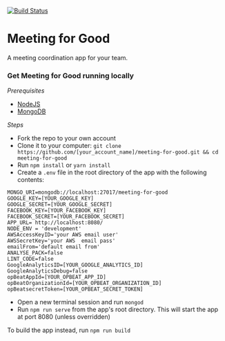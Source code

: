 [![Build Status](https://travis-ci.org/jrogatis/meeting-for-good.svg?branch=master)](https://travis-ci.org/jrogatis/meeting-for-good)
# Meeting for Good
A meeting coordination app for your team.

### Get Meeting for Good running locally

*Prerequisites*
- [NodeJS](https://nodejs.org)
- [MongoDB](https://www.mongodb.org)

*Steps*
- Fork the repo to your own account
- Clone it to your computer:
`git clone https://github.com/[your_account_name]/meeting-for-good.git && cd meeting-for-good`
- Run `npm install` or `yarn install`
- Create a `.env` file in the root directory of the app with the following contents:
```
MONGO_URI=mongodb://localhost:27017/meeting-for-good
GOOGLE_KEY=[YOUR_GOOGLE_KEY]
GOOGLE_SECRET=[YOUR_GOOGLE_SECRET]
FACEBOOK_KEY=[YOUR_FACEBOOK_KEY]
FACEBOOK_SECRET=[YOUR_FACEBOOK_SECRET]
APP_URL= http://localhost:8080/
NODE_ENV = 'development'
AWSAccessKeyID='your AWS email user'
AWSSecretKey='your AWS  email pass'
emailFrom='default email from'
ANALYSE_PACK=false
LINT_CODE=false
GoogleAnalyticsID=[YOUR_GOOGLE_ANALYTICS_ID]
GoogleAnalyticsDebug=false
opBeatAppId=[YOUR_OPBEAT_APP_ID]
opBeatOrganizationId=[YOUR_OPBEAT_ORGANIZATION_ID]
opBeatsecretToken=[YOUR_OPBEAT_SECRET_TOKEN]
```
- Open a new terminal session and run `mongod`
- Run `npm run serve` from the app's root directory. This will start the app at port 8080 (unless overridden)

To build the app instead, run `npm run build`
